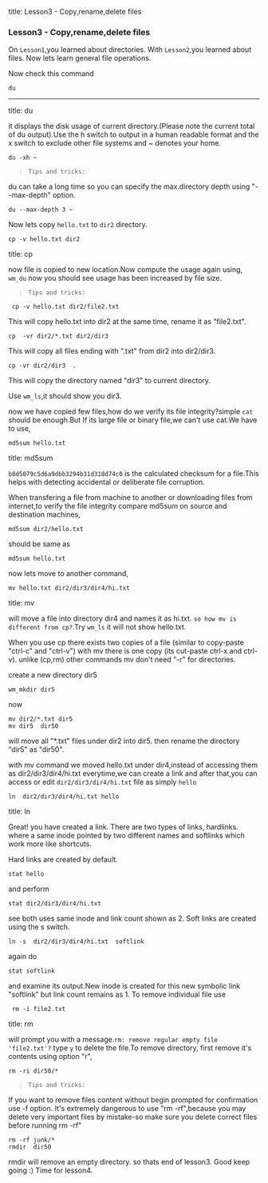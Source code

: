 title: Lesson3 - Copy,rename,delete files 

### Lesson3 - Copy,rename,delete files 

On `Lesson1`,you learned about directories.
With `Lesson2`,you learned about files.
Now lets learn general file operations.

Now check this command

	du


----



title: du

it displays the disk usage of current directory.(Please note the current 
total of du output).Use  the h switch to output in a human readable format
and the x switch to exclude other file systems and ~ denotes your home. 

	du -xh ~

>`Tips and tricks:`

du can take a long time so you can specify the max.directory depth
using "--max-depth" option.

	du --max-depth 3 ~

Now lets copy  `hello.txt` to `dir2` directory.

	cp -v hello.txt dir2

title: cp

now file is copied to new location.Now compute the usage again using,
`wm_du` now you should see usage has been increased by file size.

>`Tips and tricks:`

	 cp -v hello.txt dir2/file2.txt

This will copy hello.txt into dir2 at the same time, rename it as "file2.txt".


	cp  -vr dir2/*.txt dir2/dir3 

This will copy all files ending with ".txt" from dir2 into dir2/dir3.

	cp -vr dir2/dir3  .

This will copy the directory named "dir3" to current directory.

Use `wm_ls`,it should show you dir3.

now we have copied few files,how do we verify its file integrity?simple 
`cat` should be enough.But If its large file or binary file,we can't use
cat.We have to use,

	md5sum hello.txt 
title: md5sum

`b8d5079c5d6a9dbb3294b31d318d74c0` is the calculated checksum
for a file.This helps with detecting accidental or deliberate 
file corruption.

When transfering a file from machine to another or downloading 
files from internet,to verify the file integrity compare md5sum 
on source and destination machines,

	md5sum dir2/hello.txt
should be same as 

	md5sum hello.txt

now lets move to another command,

	mv hello.txt dir2/dir3/dir4/hi.txt

title: mv

will move a file into  directory dir4 and names it as hi.txt.
`so how mv is different from cp?`.Try `wm_ls` it will not show hello.txt.

When you use cp there exists two copies of a file
(similar to copy-paste "ctrl-c" and "ctrl-v") with mv
there is one copy (its cut-paste ctrl-x and ctrl-v).
unlike (cp,rm) other commands mv don't need "-r" for directories.

create a new directory dir5 

	wm_mkdir dir5 
now 

	mv dir2/*.txt dir5
	mv dir5  dir50
will move all "*.txt" files under dir2 into dir5.
then rename the directory "dir5" as "dir50".

with mv command we moved hello.txt under dir4,instead of 
accessing them as dir2/dir3/dir4/hi.txt everytime,we can create
a link and after that,you can access or edit `dir2/dir3/dir4/hi.txt` file
as simply `hello`

	ln  dir2/dir3/dir4/hi.txt hello 
title: ln

Great! you have created a link. There are two types of links, hardlinks.
where a same inode pointed by two different names and softlinks which 
work more like shortcuts.

Hard links are created by default.

	stat hello
and perform 

	stat dir2/dir3/dir4/hi.txt
see both uses same inode and link count shown as 2.
Soft links are created using the s switch.

	ln -s  dir2/dir3/dir4/hi.txt  softlink
again do 

	stat softlink
and examine its output.New inode is created for this new symbolic link "softlink" but link count remains as 1.
To remove individual file use

	 rm -i file2.txt 


title: rm

will prompt you with a message.`rm: remove regular empty file 'file2.txt'?`
type `y` to delete the file.To remove directory,
first remove it's contents using option "r",

	rm -ri dir50/*


>`Tips and tricks:`

If you want to remove files content without begin prompted for confirmation use -f option.
It's extremely dangerous to use "rm -rf",because you may delete very important files by
mistake-so make sure you delete correct files before running rm -rf"


	rm -rf junk/*
	rmdir  dir50

rmdir will remove an empty directory. so thats end of lesson3.
Good keep going :) Time for
lesson4.
